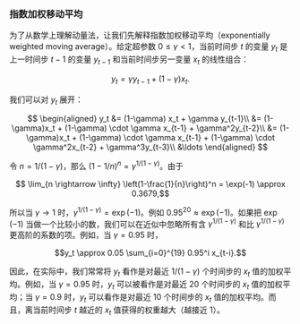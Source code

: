 ### 指数加权移动平均

为了从数学上理解动量法，让我们先解释指数加权移动平均（exponentially weighted moving average）。给定超参数 $0 \leq \gamma < 1$，当前时间步 $t$ 的变量 $y_t$ 是上一时间步 $t-1$ 的变量 $y_{t-1}$ 和当前时间步另一变量 $x_t$ 的线性组合：

$$y_t = \gamma y_{t-1} + (1-\gamma) x_t.$$

我们可以对 $y_t$ 展开：

$$
\begin{aligned}
y_t  &= (1-\gamma) x_t + \gamma y_{t-1}\\
         &= (1-\gamma)x_t + (1-\gamma) \cdot \gamma x_{t-1} + \gamma^2y_{t-2}\\
         &= (1-\gamma)x_t + (1-\gamma) \cdot \gamma x_{t-1} + (1-\gamma) \cdot \gamma^2x_{t-2} + \gamma^3y_{t-3}\\
         &\ldots
\end{aligned}
$$

令 $n = 1/(1-\gamma)$，那么 $\left(1-1/n\right)^n = \gamma^{1/(1-\gamma)}$。由于

$$ \lim_{n \rightarrow \infty}  \left(1-\frac{1}{n}\right)^n = \exp(-1) \approx 0.3679,$$

所以当 $\gamma \rightarrow 1$ 时，$\gamma^{1/(1-\gamma)}=\exp(-1)$。例如 $0.95^{20} \approx \exp(-1)$。如果把 $\exp(-1)$ 当做一个比较小的数，我们可以在近似中忽略所有含 $\gamma^{1/(1-\gamma)}$ 和比 $\gamma^{1/(1-\gamma)}$ 更高阶的系数的项。例如，当 $\gamma=0.95$ 时，

$$y_t \approx 0.05 \sum_{i=0}^{19} 0.95^i x_{t-i}.$$

因此，在实际中，我们常常将 $y_t$ 看作是对最近 $1/(1-\gamma)$ 个时间步的 $x_t$ 值的加权平均。例如，当 $\gamma = 0.95$ 时，$y_t$ 可以被看作是对最近 20 个时间步的 $x_t$ 值的加权平均；当 $\gamma = 0.9$ 时，$y_t$ 可以看作是对最近 10 个时间步的 $x_t$ 值的加权平均。而且，离当前时间步 $t$ 越近的 $x_t$ 值获得的权重越大（越接近 1）。
